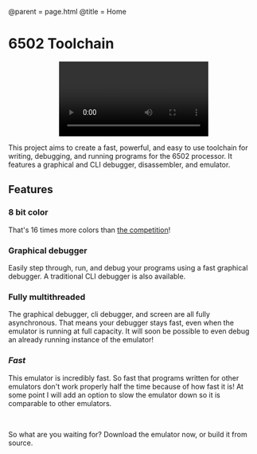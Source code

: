 @parent = page.html
@title = Home

# 6502 Toolchain

<center>
	<video controls="true">
		<source src="demo.webm" type="video/webm">
	</video>
</center>

This project aims to create a fast, powerful, and easy to use toolchain for writing, debugging,
and running programs for the 6502 processor. It features a graphical and CLI debugger, disassembler,
and emulator.


## Features

### 8 bit color

That's 16 times more colors than <a href="http://6502asm.com/" target="_blank">the competition</a>!

### Graphical debugger

Easily step through, run, and debug your programs using a fast graphical debugger. A traditional
CLI debugger is also available.

### Fully multithreaded

The graphical debugger, cli debugger, and screen are all fully asynchronous. That means your
debugger stays fast, even when the emulator is running at full capacity.
It will soon be possible to even debug an already running instance of the emulator!

### *Fast*

This emulator is incredibly fast. So fast that programs written for other emulators don't work
properly half the time because of how fast it is! At some point I will add an option to slow
the emulator down so it is comparable to other emulators.

<br>

So what are you waiting for? Download the emulator now, or build it from source.